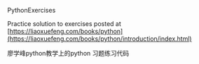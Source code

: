 PythonExercises

Practice solution to exercises posted at [https://liaoxuefeng.com/books/python](https://liaoxuefeng.com/books/python/introduction/index.html)

廖学峰python教学上的python 习题练习代码
